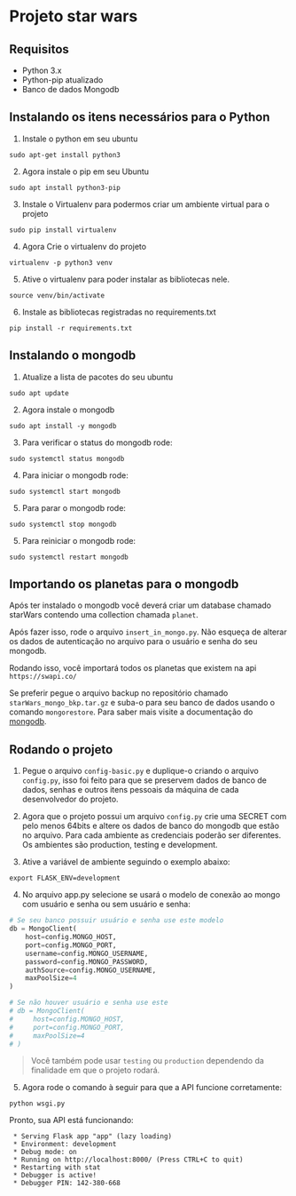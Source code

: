 # Projeto star wars

## Requisitos
- Python 3.x
- Python-pip atualizado
- Banco de dados Mongodb

## Instalando os itens necessários para o Python


1. Instale o python em seu ubuntu
```console
sudo apt-get install python3
```

2. Agora instale o pip em seu Ubuntu
```console
sudo apt install python3-pip
```

3. Instale o Virtualenv para podermos criar um ambiente virtual para o projeto
```console
sudo pip install virtualenv
```

4. Agora Crie o virtualenv do projeto
```console
virtualenv -p python3 venv
```

5. Ative o virtualenv para poder instalar as bibliotecas nele.
```console
source venv/bin/activate
```

6. Instale as bibliotecas registradas no requirements.txt
```console
pip install -r requirements.txt
```

## Instalando o mongodb

1. Atualize a lista de pacotes do seu ubuntu
```console
sudo apt update
```

2. Agora instale o mongodb 
```console
sudo apt install -y mongodb
```

3. Para verificar o status do mongodb rode:
```console
sudo systemctl status mongodb
```

4. Para iniciar o mongodb rode:
```console
sudo systemctl start mongodb
```

5. Para parar o mongodb rode:
```console
sudo systemctl stop mongodb
```

5. Para reiniciar o mongodb rode:
```console
sudo systemctl restart mongodb
```

## Importando os planetas para o mongodb

Após ter instalado o mongodb você deverá criar um database chamado starWars contendo uma collection chamada `planet`.

Após fazer isso, rode o arquivo `insert_in_mongo.py`. Não esqueça de alterar os dados de autenticação no arquivo para o usuário e senha do seu mongodb.

Rodando isso, você importará todos os planetas que existem na api `https://swapi.co/`

Se preferir pegue o arquivo backup no repositório chamado `starWars_mongo_bkp.tar.gz` e suba-o para seu banco de dados usando o comando `mongorestore`. Para saber mais visite a documentação do [mongodb](https://docs.mongodb.com/manual/reference/program/mongorestore/). 

## Rodando o projeto

1. Pegue o arquivo `config-basic.py` e duplique-o criando o arquivo `config.py`, isso foi feito para que se preservem dados de banco de dados, senhas e outros itens pessoais da máquina de cada desenvolvedor do projeto.

2. Agora que o projeto possui um arquivo `config.py` crie uma SECRET com pelo menos 64bits e altere os dados de banco do mongodb que estão no arquivo. Para cada ambiente as credenciais poderão ser diferentes. Os ambientes são production, testing e development.

3. Ative a variável de ambiente seguindo o exemplo abaixo:
```console
export FLASK_ENV=development
```

4. No arquivo app.py selecione se usará o modelo de conexão ao mongo com usuário e senha ou sem usuário e senha:

```python
# Se seu banco possuir usuário e senha use este modelo
db = MongoClient(
    host=config.MONGO_HOST,
    port=config.MONGO_PORT, 
    username=config.MONGO_USERNAME, 
    password=config.MONGO_PASSWORD,
    authSource=config.MONGO_USERNAME,
    maxPoolSize=4
)

# Se não houver usuário e senha use este
# db = MongoClient(
#     host=config.MONGO_HOST,
#     port=config.MONGO_PORT, 
#     maxPoolSize=4
# )
```

> Você também pode usar `testing` ou `production` dependendo da finalidade em que o projeto rodará.

5. Agora rode o comando à seguir para que a API funcione corretamente:
```console
python wsgi.py
```

Pronto, sua API está funcionando:
```console
 * Serving Flask app "app" (lazy loading)
 * Environment: development
 * Debug mode: on
 * Running on http://localhost:8000/ (Press CTRL+C to quit)
 * Restarting with stat
 * Debugger is active!
 * Debugger PIN: 142-380-668
```